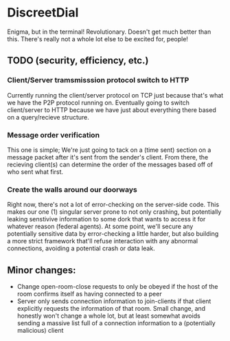 # DiscreetDial

Enigma, but in the terminal! Revolutionary. Doesn't get much better than this. There's really not a whole lot else to be excited for, people!

## TODO (security, efficiency, etc.) 

### Client/Server tramsmisssion protocol switch to HTTP
Currently running the client/server protocol on TCP just because that's what we have the P2P protocol running on. Eventually going to switch client/server to HTTP because we have just about everything there based on a query/recieve structure.

### Message order verification 
This one is simple; We're just going to tack on a (time sent) section on a message packet after it's sent from the sender's client. From there, the recieving client(s) can determine the order of the messages based off of who sent what first.

### Create the walls around our doorways
Right now, there's not a lot of error-checking on the server-side code. This makes our one (1) singular server prone to not only crashing, but potentially leaking senstivive information to some dork that wants to access it for whatever reason (federal agents). At some point, we'll secure any potentially sensitive data by error-checking a little harder, but also building a more strict framework that'll refuse interaction with any abnormal connections, avoiding a potential crash or data leak.  

## Minor changes:
- Change open-room-close requests to only be obeyed if the host of the room confirms itself as having connected to a peer
- Server only sends connection information to join-clients if that client explicitly requests the information of that room. Small change, and honestly won't change a whole lot, but at least somewhat avoids sending a massive list full of a connection information to a (potentially malicious) client
